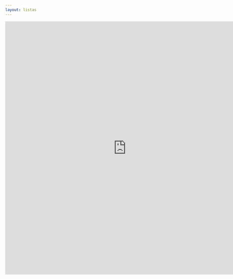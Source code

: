 ```yaml
---
layout: listas
---
```

<iframe name="FRAME1" src="http://velkommen-til-garasjesalg-org-forumet.1049088.n5.nabble.com/;cid=1304530365843-919" width="775" height="813" frameborder="0" scrolling="auto"></iframe>
